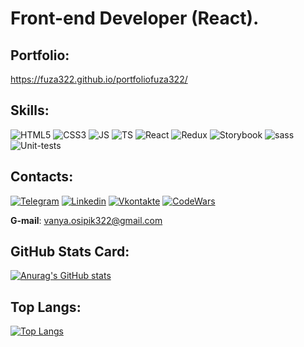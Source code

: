 # Front-end Developer (React). #
## Portfolio: ##
https://fuza322.github.io/portfoliofuza322/

## Skills: ##
![HTML5](https://img.shields.io/badge/-HTML5-F38448?style=for-the-badge&logo=html5)
![CSS3](https://img.shields.io/badge/-CSS3-249CDA?style=for-the-badge&logo=css3)
![JS](https://img.shields.io/badge/-JS-313131?style=for-the-badge&logo=javascript)
![TS](https://img.shields.io/badge/-TS-015089?style=for-the-badge&logo=typescript)
![React](https://img.shields.io/badge/-React-3A3E42?style=for-the-badge&logo=react)
![Redux](https://img.shields.io/badge/-Redux-8043C4?style=for-the-badge&logo=redux)
![Storybook](https://img.shields.io/badge/-Storybook-EFEFEF?style=for-the-badge&logo=storybook)
![sass](https://img.shields.io/badge/-sass-BB2026?style=for-the-badge&logo=sass)
![Unit-tests](https://img.shields.io/badge/-Unit—test-A653E4?style=for-the-badge&logo=unit-test)

## Contacts: ##
[![Telegram](https://img.shields.io/badge/-Telegram-2590C5?style=for-the-badge&logo=telegram)](https://t.me/vanya_Fuza)
[![Linkedin](https://img.shields.io/badge/-Linkedin-0A66C2?style=for-the-badge&logo=linkedin)](https://www.linkedin.com/in/ivanosipik/?locale=en_US)
[![Vkontakte](https://img.shields.io/badge/-Vkontakte-59A6FF?style=for-the-badge&logo=vk)](https://vk.com/id28637849)
[![CodeWars](https://img.shields.io/badge/-CodeWars-AF2E22?style=for-the-badge&logo=codewars)](https://www.codewars.com/users/Fuza322)

**G-mail**: vanya.osipik322@gmail.com

## GitHub Stats Card: ##
[![Anurag's GitHub stats](https://github-readme-stats.vercel.app/api?username=Fuza322&show_icons=true&count_private=true&theme=tokyonight)](https://github.com/Fuza322/github-readme-stats)

## Top Langs: ##
[![Top Langs](https://github-readme-stats.vercel.app/api/top-langs/?username=Fuza322&layout=compact&theme=tokyonight)](https://github.com/Fuza322/github-readme-stats)